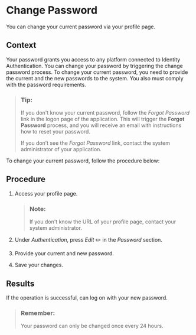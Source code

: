 <!-- loio3291dd31325348bbb05908bdbe2532e1 -->

<link rel="stylesheet" type="text/css" href="../css/sap-icons.css"/>

# Change Password

You can change your current password via your profile page.



## Context

Your password grants you access to any platform connected to Identity Authentication. You can change your password by triggering the change password process. To change your current password, you need to provide the current and the new passwords to the system. You also must comply with the password requirements.

> ### Tip:  
> If you don't know your current password, follow the *Forgot Password* link in the logon page of the application. This will trigger the **Forgot Password** process, and you will receive an email with instructions how to reset your password.
> 
> If you don’t see the *Forgot Password* link, contact the system administrator of your application.

To change your current password, follow the procedure below:



## Procedure

1.  Access your profile page.

    > ### Note:  
    > If you don't know the URL of your profile page, contact your system administrator.

2.  Under *Authentication*, press *Edit* :pencil2: in the *Password* section.

3.  Provide your current and new password.

4.  Save your changes.




## Results

If the operation is successful, can log on with your new password.

> ### Remember:  
> Your password can only be changed once every 24 hours.

